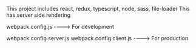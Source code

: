 This project includes react, redux, typescript, node, sass, file-loader
This has server side rendering

webpack.config.js
----> For development



webpack.config.server.js
webpack.config.client.js
----> For production
